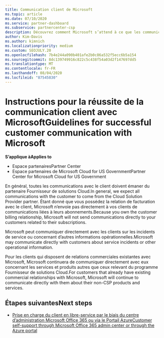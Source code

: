 ```yaml
---
title: Communication client de Microsoft
ms.topic: article
ms.date: 07/10/2020
ms.service: partner-dashboard
ms.subservice: partnercenter-csp
description: Découvrez comment Microsoft s’attend à ce que les communications des clients se produisent entre les clients et les partenaires dans le programme du fournisseur de solutions Cloud.
author: Kim-Davis
ms.author: kimnich
ms.localizationpriority: medium
ms.custom: SEOJULY.20
ms.openlocfilehash: 7b4e244a090b401afe2b0c86a532f5ecc6b5a154
ms.sourcegitcommit: 8dc139749916c822c5c438f54a03d2f147697dd5
ms.translationtype: MT
ms.contentlocale: fr-FR
ms.lasthandoff: 08/04/2020
ms.locfileid: "87545830"
---
```

# <a name="guidelines-for-successful-customer-communication-with-microsoft"></a><span data-ttu-id="5891c-103">Instructions pour la réussite de la communication client avec Microsoft</span><span class="sxs-lookup"><span data-stu-id="5891c-103">Guidelines for successful customer communication with Microsoft</span></span>

<span data-ttu-id="5891c-104">**S’applique à**</span><span class="sxs-lookup"><span data-stu-id="5891c-104">**Applies to**</span></span>

-  <span data-ttu-id="5891c-105">Espace partenaires</span><span class="sxs-lookup"><span data-stu-id="5891c-105">Partner Center</span></span>
-  <span data-ttu-id="5891c-106">Espace partenaires de Microsoft Cloud for US Government</span><span class="sxs-lookup"><span data-stu-id="5891c-106">Partner Center for Microsoft Cloud for US Government</span></span>

<span data-ttu-id="5891c-107">En général, toutes les communications avec le client doivent émaner du partenaire Fournisseur de solutions&nbsp;Cloud.</span><span class="sxs-lookup"><span data-stu-id="5891c-107">In general, we expect all communications with the customer to come from the Cloud Solution Provider partner.</span></span> <span data-ttu-id="5891c-108">Étant donné que vous possédez la relation de facturation avec le client, Microsoft n’envoie pas directement à vos clients de communications liées à leurs abonnements.</span><span class="sxs-lookup"><span data-stu-id="5891c-108">Because you own the customer billing relationship, Microsoft will not send communications directly to your customers related to their subscriptions.</span></span>

<span data-ttu-id="5891c-109">Microsoft peut communiquer directement avec les clients sur les incidents de service ou concernant d’autres informations opérationnelles.</span><span class="sxs-lookup"><span data-stu-id="5891c-109">Microsoft may communicate directly with customers about service incidents or other operational information.</span></span>

<span data-ttu-id="5891c-110">Pour les clients qui disposent de relations commerciales existantes avec Microsoft, Microsoft continuera de communiquer directement avec eux concernant les services et produits autres que ceux relevant du programme Fournisseur de solutions Cloud.</span><span class="sxs-lookup"><span data-stu-id="5891c-110">For customers that already have existing commercial relationships with Microsoft, Microsoft will continue to communicate directly with them about their non-CSP products and services.</span></span>

## <a name="next-steps"></a><span data-ttu-id="5891c-111">Étapes suivantes</span><span class="sxs-lookup"><span data-stu-id="5891c-111">Next steps</span></span>

- [<span data-ttu-id="5891c-112">Prise en charge du client en libre-service par le biais du centre d’administration Microsoft Office 365 ou via le Portail Azure</span><span class="sxs-lookup"><span data-stu-id="5891c-112">Customer self-support through Microsoft Office 365 admin center or through the Azure portal</span></span>](customer-self-support.md)